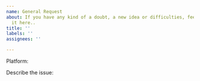 ```yaml
---
name: General Request
about: If you have any kind of a doubt, a new idea or difficulties, feel free to leave
  it here..
title: ''
labels: ''
assignees: ''

---
```


Platform: 

Describe the issue:
